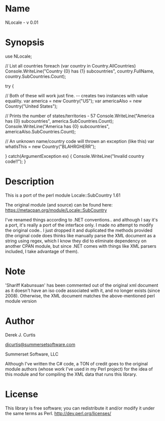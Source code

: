 ﻿Name
====
NLocale - v 0.01

Synopsis
====
use NLocale;

// List all countries
foreach (var country in Country.AllCountries)      
  Console.WriteLine("Country {0} has {1} subcountries", country.FullName, country.SubCountries.Count);
      
	  
try {

  // Both of these will work just fine. -- creates two instances with value equality.
  var america = new Country("US");
  var americaAlso = new Country("United States");
  
  // Prints the number of states/territories - 57
  Console.WriteLine("America has {0} subcountries", america.SubCountries.Count);
  Console.WriteLine("America has {0} subcountries", americaAlso.SubCountries.Count);
  
  
  // An unknown name/country code will thrown an exception (like this)
  var whatIsThis = new Country("BLAHRGHERR");

}
catch(ArgumentException ex) {
  Console.WriteLine("Invalid country code!!");
}
	  
	  

Description
===
This is a port of the perl module Locale::SubCountry 1.61

The original module (and source) can be found here: https://metacpan.org/module/Locale::SubCountry

I've renamed things according to .NET conventions.. and although I say it's a port, it's really a port of the interface only. 
I made no attempt to modify the original code.. I just dropped it and duplicated the methods provided (the original code
does thinks like manually parse the XML document as a string using regex, which I know they did to eliminate dependency on
another CPAN module, but since .NET comes with things like XML parsers included, I take advantage of them).

Note
===
'Shariff Kabunsuan' has been commented out of the original xml document as it doesn't have an iso code associated with it, and no longer exists (since 2008).  Otherwise, the XML document matches the 
above-mentioned perl module version

Author
====
Derek J. Curtis

djcurtis@summersetsoftware.com

Summerset Software, LLC

Although I've written the C# code, a TON of credit goes to the original module authors (whose work I've used in my Perl project) for the idea
of this module and for compiling the XML data that runs this library.

License
====
This library is free software; you can redistribute it and/or modify it under the same terms as Perl.  http://dev.perl.org/licenses/